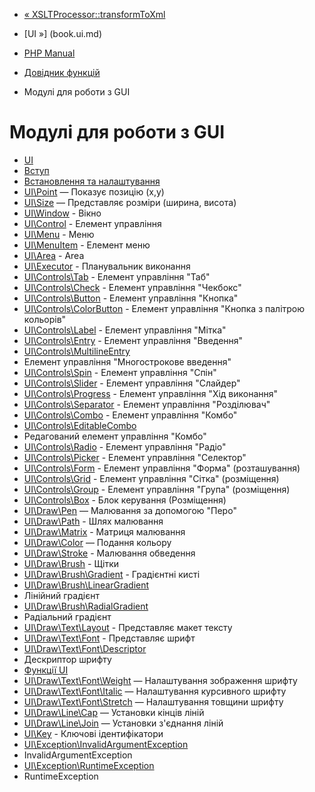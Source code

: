 - [« XSLTProcessor::transformToXml](xsltprocessor.transformtoxml.md)
- [UI »] (book.ui.md)

- [PHP Manual](index.md)
- [Довідник функцій](funcref.md)
- Модулі для роботи з GUI

# Модулі для роботи з GUI

- [UI](book.ui.md)
- [Вступ](intro.ui.md)
- [Встановлення та налаштування](ui.setup.md)
- [UI\Point](class.ui-point.md) — Показує позицію (x,y)
- [UI\Size](class.ui-size.md) — Представляє розміри (ширина,
висота)
- [UI\Window](class.ui-window.md) - Вікно
- [UI\Control](class.ui-control.md) - Елемент управління
- [UI\Menu](class.ui-menu.md) - Меню
- [UI\MenuItem](class.ui-menuitem.md) - Елемент меню
- [UI\Area](class.ui-area.md) - Area
- [UI\Executor](class.ui-executor.md) - Планувальник виконання
- [UI\Controls\Tab](class.ui-controls-tab.md) - Елемент
управління "Таб"
- [UI\Controls\Check](class.ui-controls-check.md) - Елемент
управління "Чекбокс"
- [UI\Controls\Button](class.ui-controls-button.md) - Елемент
управління "Кнопка"
- [UI\Controls\ColorButton](class.ui-controls-colorbutton.md) -
Елемент управління "Кнопка з палітрою кольорів"
- [UI\Controls\Label](class.ui-controls-label.md) - Елемент
управління "Мітка"
- [UI\Controls\Entry](class.ui-controls-entry.md) - Елемент
управління "Введення"
- [UI\Controls\MultilineEntry](class.ui-controls-multilineentry.md)
- Елемент управління "Многострокове введення"
- [UI\Controls\Spin](class.ui-controls-spin.md) - Елемент
управління "Спін"
- [UI\Controls\Slider](class.ui-controls-slider.md) - Елемент
управління "Слайдер"
- [UI\Controls\Progress](class.ui-controls-progress.md) -
Елемент управління "Хід виконання"
- [UI\Controls\Separator](class.ui-controls-separator.md) -
Елемент управління "Розділювач"
- [UI\Controls\Combo](class.ui-controls-combo.md) - Елемент
управління "Комбо"
- [UI\Controls\EditableCombo](class.ui-controls-editablecombo.md)
- Редагований елемент управління "Комбо"
- [UI\Controls\Radio](class.ui-controls-radio.md) - Елемент
управління "Радіо"
- [UI\Controls\Picker](class.ui-controls-picker.md) - Елемент
управління "Селектор"
- [UI\Controls\Form](class.ui-controls-form.md) - Елемент
управління "Форма" (розташування)
- [UI\Controls\Grid](class.ui-controls-grid.md) - Елемент
управління "Сітка" (розміщення)
- [UI\Controls\Group](class.ui-controls-group.md) - Елемент
управління "Група" (розміщення)
- [UI\Controls\Box](class.ui-controls-box.md) - Блок керування
(Розміщення)
- [UI\Draw\Pen](class.ui-draw-pen.md) — Малювання за допомогою
"Перо"
- [UI\Draw\Path](class.ui-draw-path.md) - Шлях малювання
- [UI\Draw\Matrix](class.ui-draw-matrix.md) - Матриця малювання
- [UI\Draw\Color](class.ui-draw-color.md) — Подання кольору
- [UI\Draw\Stroke](class.ui-draw-stroke.md) - Малювання обведення
- [UI\Draw\Brush](class.ui-draw-brush.md) - Щітки
- [UI\Draw\Brush\Gradient](class.ui-draw-brush-gradient.md) -
Градієнтні кисті
- [UI\Draw\Brush\LinearGradient](class.ui-draw-brush-lineargradient.md)
- Лінійний градієнт
- [UI\Draw\Brush\RadialGradient](class.ui-draw-brush-radialgradient.md)
- Радіальний градієнт
- [UI\Draw\Text\Layout](class.ui-draw-text-layout.md) -
Представляє макет тексту
- [UI\Draw\Text\Font](class.ui-draw-text-font.md) - Представляє
шрифт
- [UI\Draw\Text\Font\Descriptor](class.ui-draw-text-font-descriptor.md)
- Дескриптор шрифту
- [Функції UI](ref.ui.md)
- [UI\Draw\Text\Font\Weight](class.ui-draw-text-font-weight.md)
— Налаштування зображення шрифту
- [UI\Draw\Text\Font\Italic](class.ui-draw-text-font-italic.md)
— Налаштування курсивного шрифту
- [UI\Draw\Text\Font\Stretch](class.ui-draw-text-font-stretch.md)
— Налаштування товщини шрифту
- [UI\Draw\Line\Cap](class.ui-draw-line-cap.md) — Установки
кінців ліній
- [UI\Draw\Line\Join](class.ui-draw-line-join.md) — Установки
з'єднання ліній
- [UI\Key](class.ui-key.md) - Ключові ідентифікатори
- [UI\Exception\InvalidArgumentException](class.ui-exception-invalidargumentexception.md)
- InvalidArgumentException
- [UI\Exception\RuntimeException](class.ui-exception-runtimeexception.md)
- RuntimeException

